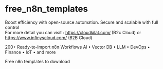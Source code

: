 # free_n8n_templates
Boost efficiency with open-source automation. Secure and scalable with full control  
For more detail you can visit : https://cloudkilat.com/  (B2c Cloud) or https://www.infinyscloud.com/  (B2B Cloud)
 

200+ Ready-to-Import n8n Workflows
AI • Vector DB • LLM • DevOps • Finance • IoT • and more

Free n8n templates to download
